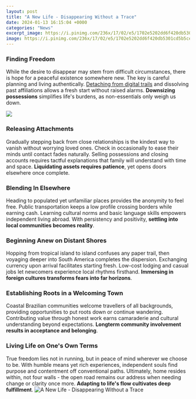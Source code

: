 ```yaml
---
layout: post
title: "A New Life - Disappearing Without a Trace"
date: 2024-01-13 16:15:04 +0000
categories: "News"
excerpt_image: https://i.pinimg.com/236x/17/02/e5/1702e5202dd6f420db5301cd5b5ce0a1.jpg
image: https://i.pinimg.com/236x/17/02/e5/1702e5202dd6f420db5301cd5b5ce0a1.jpg
---
```


### Finding Freedom
While the desire to disappear may stem from difficult circumstances, there is hope for a peaceful existence somewhere new. The key is careful planning and living authentically. [Detaching from digital trails](https://store.fi.io.vn/collection/corgi) and dissolving past affiliations allows a fresh start without raised alarms. **Downsizing possessions** simplifies life's burdens, as non-essentials only weigh us down.

![](https://www.survivalworld.com/wp-content/uploads/2021/10/Disappear.jpg)
### Releasing Attachments 
Gradually stepping back from close relationships is the kindest way to vanish without worrying loved ones. Check in occasionally to ease their minds until contact fades naturally. Selling possessions and closing accounts requires tactful explanations that family will understand with time and space. **Liquidating assets requires patience**, yet opens doors elsewhere once complete. 
### Blending In Elsewhere
Heading to populated yet unfamiliar places provides the anonymity to feel free. Public transportation keeps a low profile crossing borders while earning cash. Learning cultural norms and basic language skills empowers independent living abroad. With persistency and positivity, **settling into local communities becomes reality**. 
### Beginning Anew on Distant Shores 
Hopping from tropical island to island confuses any paper trail, then voyaging deeper into South America completes the dispersion. Exchanging currency upon arrival facilitates starting fresh. Low-cost lodging and casual jobs let newcomers experience local rhythms firsthand. **Immersing in foreign cultures transforms fears into far horizons**.
### Establishing Roots in a Welcoming Town
Coastal Brazilian communities welcome travellers of all backgrounds, providing opportunities to put roots down or continue wandering. Contributing value through honest work earns camaraderie and cultural understanding beyond expectations. **Longterm community involvement results in acceptance and belonging**. 
### Living Life on One's Own Terms
True freedom lies not in running, but in peace of mind wherever we choose to be. With humble means yet rich experiences, independent souls find purpose and contentment off conventional paths. Ultimately, home resides within, not four walls - the open road remains our address when needing change or clarity once more. **Adapting to life's flow cultivates deep fulfillment**.
![A New Life - Disappearing Without a Trace](https://i.pinimg.com/236x/17/02/e5/1702e5202dd6f420db5301cd5b5ce0a1.jpg)